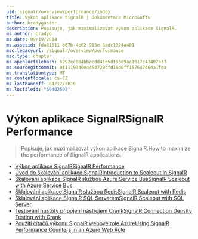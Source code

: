 ```yaml
---
uid: signalr/overview/performance/index
title: Výkon aplikace SignalR | Dokumentace Microsoftu
author: bradygaster
description: Popisuje, jak maximalizovat výkon aplikace SignalR.
ms.author: bradyg
ms.date: 09/19/2014
ms.assetid: fda81611-b67b-4c62-915e-8adc1924a401
msc.legacyurl: /signalr/overview/performance
msc.type: chapter
ms.openlocfilehash: 6292ec084bbacdd41b5df63d9ac1017c43407b37
ms.sourcegitcommit: 0f1119340e4464720cfd16d0ff15764746ea1fea
ms.translationtype: MT
ms.contentlocale: cs-CZ
ms.lasthandoff: 04/17/2019
ms.locfileid: "59402502"
---
```

# <a name="signalr-performance"></a><span data-ttu-id="32cc5-103">Výkon aplikace SignalR</span><span class="sxs-lookup"><span data-stu-id="32cc5-103">SignalR Performance</span></span>

> <span data-ttu-id="32cc5-104">Popisuje, jak maximalizovat výkon aplikace SignalR.</span><span class="sxs-lookup"><span data-stu-id="32cc5-104">How to maximize the performance of SignalR applications.</span></span>


- [<span data-ttu-id="32cc5-105">Výkon aplikace SignalR</span><span class="sxs-lookup"><span data-stu-id="32cc5-105">SignalR Performance</span></span>](signalr-performance.md)
- [<span data-ttu-id="32cc5-106">Úvod do škálování aplikace SignalR</span><span class="sxs-lookup"><span data-stu-id="32cc5-106">Introduction to Scaleout in SignalR</span></span>](scaleout-in-signalr.md)
- [<span data-ttu-id="32cc5-107">Škálování aplikace SignalR službou Azure Service Bus</span><span class="sxs-lookup"><span data-stu-id="32cc5-107">SignalR Scaleout with Azure Service Bus</span></span>](scaleout-with-windows-azure-service-bus.md)
- [<span data-ttu-id="32cc5-108">Šklálování aplikace SignalR službou Redis</span><span class="sxs-lookup"><span data-stu-id="32cc5-108">SignalR Scaleout with Redis</span></span>](scaleout-with-redis.md)
- [<span data-ttu-id="32cc5-109">Šklálování aplikace SignalR SQL Serverem</span><span class="sxs-lookup"><span data-stu-id="32cc5-109">SignalR Scaleout with SQL Server</span></span>](scaleout-with-sql-server.md)
- [<span data-ttu-id="32cc5-110">Testování hustoty připojení nástrojem Crank</span><span class="sxs-lookup"><span data-stu-id="32cc5-110">SignalR Connection Density Testing with Crank</span></span>](signalr-connection-density-testing-with-crank.md)
- [<span data-ttu-id="32cc5-111">Použití čítačů výkonu SignalR webové role Azure</span><span class="sxs-lookup"><span data-stu-id="32cc5-111">Using SignalR Performance Counters in an Azure Web Role</span></span>](using-signalr-performance-counters-in-an-azure-web-role.md)
